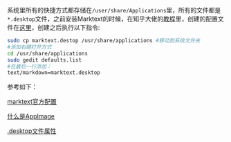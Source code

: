 系统里所有的快捷方式都存储在`/user/share/Applications`里，所有的文件都是`*.desktop`文件，之前安装Marktext的时候，在知乎大佬的[教程](https://zhuanlan.zhihu.com/p/555479039)里，创建的配置文件在[这里](/tips/marktext.desktop)，创建之后执行以下指令:

```bash
sudo cp marktext.destop /usr/share/applications #移动到系统文件夹
#添加右键打开方式
cd /usr/share/applications
sudo gedit defaults.list
#在最后一行添加：
text/markdown=marktext.desktop
```

参考如下：

[marktext官方配置](https://github.com/marktext/marktext/blob/develop/resources/linux/marktext.desktop)

[什么是AppImage](https://blog.csdn.net/aboutmn/article/details/87254930)

[.desktop文件属性](/tips/desktop-nature.md)

